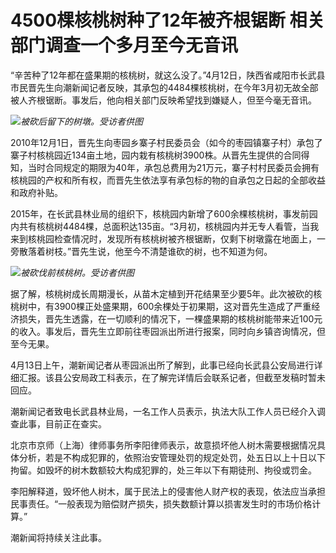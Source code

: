 # 4500棵核桃树种了12年被齐根锯断 相关部门调查一个多月至今无音讯

“辛苦种了12年都在盛果期的核桃树，就这么没了。”4月12日，陕西省咸阳市长武县市民晋先生向潮新闻记者反映，其承包的4484棵核桃树，在今年3月初无故全部被人齐根锯断。事发后，他向相关部门反映希望找到嫌疑人，但至今毫无音讯。

![](https://inews.gtimg.com/om_bt/OgPa90CscLA_fXor0I-SzmtKcnXuiRLnIDON--ibvjWuwAA/1000)_被砍后留下的树墩。受访者供图_

2010年12月1日，晋先生向枣园乡寨子村民委员会（如今的枣园镇寨子村）承包了寨子村核桃园近134亩土地，园内栽有核桃树3900株。从晋先生提供的合同得知，当时合同规定的期限为40年，承包总费用为21万元，寨子村村民委员会拥有核桃园的产权和所有权，而晋先生依法享有承包标的物的自承包之日起的全部收益和政府补贴。

2015年，在长武县林业局的组织下，核桃园内新增了600余棵核桃树，事发前园内共有核桃树4484棵，总面积达135亩。“3月初，核桃园内并无专人看管，当我来到核桃园检查情况时，发现所有核桃树被齐根锯断，仅剩下树墩露在地面上，一旁散落着树枝。”晋先生说，他至今不清楚谁砍的树，也不知道为何。

![](https://inews.gtimg.com/om_bt/Om_jTmjvjPVLPdmEWzkc8EhqNhAjjLHxB77sQqWlKnGy8AA/1000)_被砍伐前核桃树。受访者供图_

据了解，核桃树成长周期漫长，从苗木定植到开花结果至少要5年。此次被砍的核桃树中，有3900棵正处盛果期，600余棵处于初果期，这对晋先生造成了严重经济损失，晋先生透露，在一切顺利的情况下，一棵盛果期的核桃树能带来近100元的收入。事发后，晋先生立即前往枣园派出所进行报案，同时向乡镇咨询情况，但至今无果。

4月13日上午，潮新闻记者从枣园派出所了解到，此事已经向长武县公安局进行详细汇报。该县公安局政工科表示，在了解完详情后会联系记者，但截至发稿时暂未回应。

潮新闻记者致电长武县林业局，一名工作人员表示，执法大队工作人员已经介入调查此事，目前正在查实。

北京市京师（上海）律师事务所李阳律师表示，故意损坏他人树木需要根据情况具体分析，若是不构成犯罪的，依照治安管理处罚的规定处罚，处五日以上十日以下拘留。如毁坏的树木数额较大构成犯罪的，处三年以下有期徒刑、拘役或罚金。

李阳解释道，毁坏他人树木，属于民法上的侵害他人财产权的表现，依法应当承担民事责任。“一般表现为赔偿财产损失，损失数额计算以损害发生时的市场价格计算。”

潮新闻将持续关注此事。

